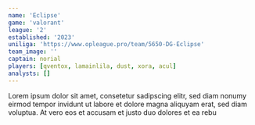 ```yaml
---
name: 'Eclipse'
game: 'valorant'
league: '2'
established: '2023'
uniliga: 'https://www.opleague.pro/team/5650-DG-Eclipse'
team_image: ''
captain: norial
players: [qventox, lamainlila, dust, xora, acul]
analysts: []
---
```

Lorem ipsum dolor sit amet, consetetur sadipscing elitr, sed diam nonumy eirmod tempor invidunt ut labore et dolore magna aliquyam erat, sed diam voluptua. At vero eos et accusam et justo duo dolores et ea rebu